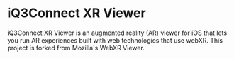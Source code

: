# iQ3Connect XR Viewer
iQ3Connect XR Viewer is an augmented reality (AR) viewer for iOS that lets you run AR experiences built with web technologies that use webXR. This project is forked from Mozilla's WebXR Viewer. 